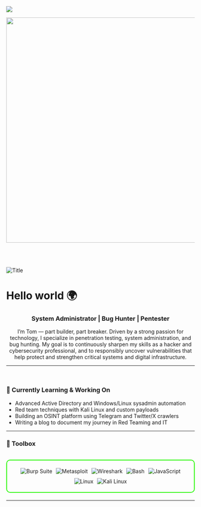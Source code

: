 <img src=https://user-images.githubusercontent.com/73097560/115834477-dbab4500-a447-11eb-908a-139a6edaec5c.gif>
<p align="center">
<img  src=https://media1.giphy.com/media/v1.Y2lkPTc5MGI3NjExYTE0YmNiMXFxam1mcGJ4dHIzZzYyZHRmcDUybm1mcnFxbjdlcGx4NyZlcD12MV9pbnRlcm5hbF9naWZfYnlfaWQmY3Q9Zw/kglwHpy9SexXV8X48W/giphy.gif width="600">
</p>


<br><br><br>
<img src="https://readme-typing-svg.herokuapp.com?font=Architects+Daughter&color=%2338C2FF&size=50&center=true&vCenter=true&height=60&width=600&lines=Hi!+I'm+Tom;Welcome+to+my+profile!" alt="Title"></img>
<h1 align="left">Hello world 🌍 </h1>
<h3 align="center">System Administrator | Bug Hunter | Pentester </h3>

<p align="center">
I’m Tom — part builder, part breaker.
Driven by a strong passion for technology, I specialize in penetration testing, system administration, and bug hunting.
My goal is to continuously sharpen my skills as a hacker and cybersecurity professional, and to responsibly uncover vulnerabilities that help protect and strengthen critical systems and digital infrastructure.





</p>


---
<br>

### 🧠 Currently Learning & Working On

- Advanced Active Directory and Windows/Linux sysadmin automation  
- Red team techniques with Kali Linux and custom payloads  
- Building an OSINT platform using Telegram and Twitter/X crawlers  
- Writing a blog to document my journey in Red Teaming and IT

---

### 🧰 Toolbox

<br>

<div style="border: 2px solid #22F700; border-radius: 10px; padding: 20px; margin-bottom: 20px;">
  <div align="left" style="display: flex; flex-wrap: wrap; justify-content: center; gap: 10px;">
      <img src="https://img.shields.io/badge/Burp_Suite-FF6633?style=for-the-badge&logo=burp-suite&color=000000" alt="Burp Suite" />
      <img src="https://img.shields.io/badge/Metasploit-008C8C?style=for-the-badge&logo=metasploit&color=000000" alt="Metasploit" />
      <img src="https://img.shields.io/badge/Wireshark-009639?style=for-the-badge&logo=wireshark&color=000000" alt="Wireshark" />
      <img src="https://img.shields.io/badge/Bash-4EAA25?style=for-the-badge&logo=gnu-bash&color=000000" alt="Bash" />
     <img src="https://img.shields.io/badge/JavaScript-F7DF1E?style=for-the-badge&logo=javascript&color=000000" alt="JavaScript"
      <img src="https://img.shields.io/badge/Python-3776AB?style=for-the-badge&logo=python&color=000000" alt="Python" />
      <img src="https://img.shields.io/badge/Linux-FCC624?style=for-the-badge&logo=linux&color=000000" alt="Linux" />
      <img src="https://img.shields.io/badge/Kali_Linux-557C94?style=for-the-badge&logo=kali-linux&color=000000" alt="Kali Linux" />
  </div>
</div>



---


